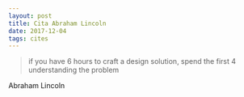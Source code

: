 ```yaml
---
layout: post
title: Cita Abraham Lincoln
date: 2017-12-04
tags: cites
---
```


> if you have 6 hours to craft a design solution, spend the first 4 understanding the problem

Abraham Lincoln
